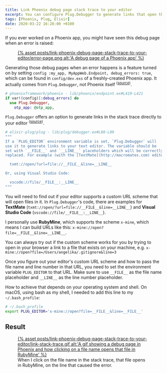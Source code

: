 ```yaml
---
title: Link Phoenix debug page stack trace to your editor
excerpt: You can configure Plug.Debugger to generate links that open the line that caused the error in your editor.
tags: [Phoenix, Plug, Elixir]
date: 2020-03-22 16:28:00 +0100
---
```


If you ever worked on a Phoenix app, you might have seen this debug page when an error is raised:

<figure>
<a href='{% asset posts/link-phoenix-debug-page-stack-trace-to-your-editor/error-page.png @path %}'>
  {% asset posts/link-phoenix-debug-page-stack-trace-to-your-editor/error-page.png alt:'A debug page of a Phoenix app' %}
</a>
</figure>

Generating those debug pages when an error happens is a feature turned on by setting `config :my_app, MyAppWeb.Endpoint, debug_errors: true`, which can be found in `config/dev.exs` of a freshly-created Phoenix app. It actually comes from `Plug.Debugger`, not Phoenix itself <sup>([source](https://github.com/phoenixframework/phoenix/blob/c0269e3768bc1de7826698ed202ac739cc1d45ca/lib/phoenix/endpoint.ex#L419-L421))</sup>.

```elixir
# phoenixframework/phoenix - lib/phoenix/endpoint.ex#L419-L421
if var!(config)[:debug_errors] do
  use Plug.Debugger,
    otp_app: @otp_app,
```

`Plug.Debugger` offers an option to generate links in the stack trace directly to your editor <sup>([source](https://github.com/elixir-plug/plug/blob/45165d978e59d18df8b8085e4e158997dcac19a3/lib/plug/debugger.ex#L80-L89))</sup>.

```elixir
# elixir-plug/plug - lib/plug/debugger.ex#L80-L89
"""
If a `PLUG_EDITOR` environment variable is set, `Plug.Debugger` will
use it to generate links to your text editor. The variable should be
set with `__FILE__` and `__LINE__` placeholders which will be correctly
replaced. For example (with the [TextMate](http://macromates.com) editor):

  txmt://open/?url=file://__FILE__&line=__LINE__

Or, using Visual Studio Code:

  vscode://file/__FILE__:__LINE__
"""
```

You will need to find out if your editor supports a custom URL scheme that will open files in it. In `Plug.Debugger`'s code, there are examples for **TextMate** (`txmt://open/?url=file://__FILE__&line=__LINE__`) and **Visual Studio Code** (`vscode://file/__FILE__:__LINE__`).

I personally use **RubyMine**, which supports the scheme `x-mine`, which means I can build URLs like this: `x-mine://open?file=__FILE__&line=__LINE__`.

You can always try out if the custom scheme works for you by trying to open in your browser a link to a file that exists on your machine, e.g. `x-mine://open?file=/Users/angelika/.gitignore&line=3`

Once you figure out your editor's custom URL scheme and how to pass the file name and line number in that URL, you need to set the environment variable `PLUG_EDITOR` to that URL. Make sure to use `__FILE__` as the file name placeholder and `__LINE__` as the line number placeholder.

How to achieve that depends on your operating system and shell. On macOS, using bash as my shell, I needed to add this line to my `~/.bash_profile`:

```bash
# ~/.bash_profile
export PLUG_EDITOR='x-mine://open?file=__FILE__&line=__FILE__'
```

## Result

<figure>
<a href='{% asset posts/link-phoenix-debug-page-stack-trace-to-your-editor/link-stack-trace.gif @path %}'>
  {% asset posts/link-phoenix-debug-page-stack-trace-to-your-editor/link-stack-trace.gif alt:'A gif showing a debug page in Phoenix and how clicking on a file name opens that file in RubyMine' %}
</a>
<figcaption>When I click on the file name in the stack trace, that file opens in RubyMine, on the line that caused the error.</figcaption>
</figure>
